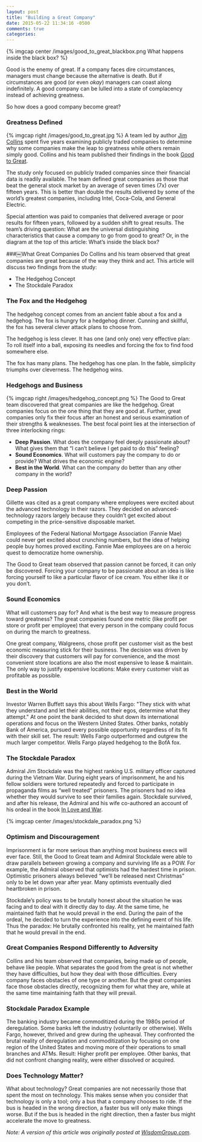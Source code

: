 ```yaml
---
layout: post
title: "Building a Great Company"
date: 2015-05-22 11:34:16 -0500
comments: true
categories: 
---
```

{% imgcap center /images/good_to_great_blackbox.png What happens inside the black box? %}

Good is the enemy of great. If a company faces dire circumstances, managers must change because the alternative is death. But if circumstances are good (or even _okay_) managers can coast along indefinitely. A good company can be lulled into a state of complacency instead of achieving greatness.

So how does a good company become great?
<!--more-->
### Greatness Defined
{% imgcap right /images/good_to_great.jpg %}
A team led by author [Jim Collins](http://www.jimcollins.com/) spent five years examining publicly traded companies to determine why some companies make the leap to greatness while others remain simply good. Collins and his team published their findings in the book [Good to Great](http://www.amazon.com/Good-Great-Social-Sectors-Monograph-ebook/dp/B0058DRTGC/).

The study only focused on publicly traded companies since their financial data is readily available. The team defined great companies as those that beat the general stock market by an average of seven times (7x) over fifteen years. This is better than double the results delivered by some of the world’s greatest companies, including Intel, Coca-Cola, and General Electric.

Special attention was paid to companies that delivered average or poor results for fifteen years, followed by a sudden shift to great results. The team’s driving question: What are the universal distinguishing characteristics that cause a company to go from good to great? Or, in the diagram at the top of this article: What’s inside the black box?

###￼What Great Companies Do
Collins and his team observed that great companies are great because of the way they think and act. This article will discuss two findings from the study:

* The Hedgehog Concept
* The Stockdale Paradox

### The Fox and the Hedgehog
The hedgehog concept comes from an ancient fable about a fox and a hedgehog. The fox is hungry for a hedgehog dinner. Cunning and skillful, the fox has several clever attack plans to choose from. 

The hedgehog is less clever. It has one (and only one) very effective plan: To roll itself into a ball, exposing its needles and forcing the fox to find food somewhere else.

The fox has many plans. The hedgehog has one plan. In the fable, simplicity triumphs over cleverness. The hedgehog wins.

### Hedgehogs and Business
{% imgcap right /images/hedgehog_concept.png %}
The Good to Great team discovered that great companies are like the hedgehog. Great companies focus on the one thing that they are good at. Further, great companies only fix their focus after an honest and serious examination of their strengths & weaknesses. The best focal point lies at the intersection of three interlocking rings:

* **Deep Passion**. What does the company feel deeply passionate about? What gives them that “I can’t believe I get paid to do this” feeling?
* **Sound Economics**. What will customers pay the company to do or provide? What drives the economic engine?
* **Best in the World**. What can the company do better than any other company in the world?

### Deep Passion
Gillette was cited as a great company where employees were excited about the advanced technology in their razors. They decided on advanced-technology razors largely because they couldn’t get excited about competing in the price-sensitive disposable market.

Employees of the Federal National Mortgage Association (Fannie Mae) could never get excited about crunching numbers, but the idea of helping people buy homes proved exciting. Fannie Mae employees are on a heroic quest to democratize home ownership.

The Good to Great team observed that passion cannot be forced, it can only be discovered. Forcing your company to be passionate about an idea is like forcing yourself to like a particular flavor of ice cream. You either like it or you don’t.

### Sound Economics
What will customers pay for? And what is the best way to measure progress toward greatness? The great companies found one metric (like profit per store or profit per employee) that every person in the company could focus on during the march to greatness.

One great company, Walgreens, chose profit per customer visit as the best economic measuring stick for their business. The decision was driven by their discovery that customers will pay for convenience, and the most convenient store locations are also the most expensive to lease & maintain. The only way to justify expensive locations: Make every customer visit as profitable as possible.

### Best in the World
Investor Warren Buffett says this about Wells Fargo: "They stick with what they understand and let their abilities, not their egos, determine what they attempt." At one point the bank decided to shut down its international operations and focus on the Western United States. Other banks, notably Bank of America, pursued every possible opportunity regardless of its fit with their skill set. The result: Wells Fargo outperformed and outgrew the much larger competitor. Wells Fargo played hedgehog to the BofA fox.

### The Stockdale Paradox
Admiral Jim Stockdale was the highest ranking U.S. military officer captured during the Vietnam War. During eight years of imprisonment, he and his fellow soldiers were tortured repeatedly and forced to participate in propaganda films as “well treated” prisoners. The prisoners had no idea whether they would survive to see their families again. Stockdale survived, and after his release, the Admiral and his wife co-authored an account of his ordeal in the book [In Love and War](http://www.amazon.com/Love-War-Familys-Sacrifice-Vietnam/dp/0060153180/).

{% imgcap center /images/stockdale_paradox.png %}

### Optimism and Discouragement
Imprisonment is far more serious than anything most business execs will ever face. Still, the Good to Great team and Admiral Stockdale were able to draw parallels between growing a company and surviving life as a POW. For example, the Admiral observed that optimists had the hardest time in prison. Optimistic prisoners always believed “we’ll be released next Christmas” only to be let down year after year. Many optimists eventually died heartbroken in prison.

Stockdale’s policy was to be brutally honest about the situation he was facing and to deal with it directly day to day. At the same time, he maintained faith that he would prevail in the end. During the pain of the ordeal, he decided to turn the experience into the defining event of his life. Thus the paradox: He brutally confronted his reality, yet he maintained faith that he would prevail in the end.

### Great Companies Respond Differently to Adversity
Collins and his team observed that companies, being made up of people, behave like people. What separates the good from the great is not whether they have difficulties, but how they deal with those difficulties. Every company faces obstacles of one type or another. But the great companies face those obstacles directly, recognizing them for what they are, while at the same time maintaining faith that they will prevail.

### Stockdale Paradox Example
The banking industry became commoditized during the 1980s period of deregulation. Some banks left the industry (voluntarily or otherwise). Wells Fargo, however, thrived and grew during the upheaval. They confronted the brutal reality of deregulation and commoditization by focusing on one region of the United States and moving more of their operations to small branches and ATMs. Result: Higher profit per employee. Other banks, that did not confront changing reality, were either dissolved or acquired.

### Does Technology Matter?
What about technology? Great companies are not necessarily those that spent the most on technology. This makes sense when you consider that technology is only a tool; only a bus that a company chooses to ride. If the bus is headed in the wrong direction, a faster bus will only make things worse. But if the bus is headed in the right direction, then a faster bus might accelerate the move to greatness.


_Note: A version of this article was originally posted at [WisdomGroup.com](http://wisdomgroup.com)._

